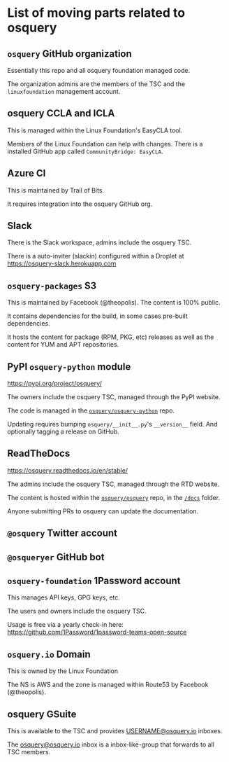 # List of moving parts related to osquery

## `osquery` GitHub organization

Essentially this repo and all osquery foundation managed code.

The organization admins are the members of the TSC and the `linuxfoundation` management account.

## osquery CCLA and ICLA

This is managed within the Linux Foundation's EasyCLA tool.

Members of the Linux Foundation can help with changes. There is a installed GitHub app called `CommunityBridge: EasyCLA`.

## Azure CI

This is maintained by Trail of Bits.

It requires integration into the osquery GitHub org.

## Slack

There is the Slack workspace, admins include the osquery TSC.

There is a auto-inviter (slackin) configured within a Droplet at https://osquery-slack.herokuapp.com

## `osquery-packages` S3

This is maintained by Facebook (@theopolis). The content is 100% public.

It contains dependencies for the build, in some cases pre-built dependencies.

It hosts the content for package (RPM, PKG, etc) releases as well as the content for YUM and APT repositories.

## PyPI `osquery-python` module

https://pypi.org/project/osquery/

The owners include the osquery TSC, managed through the PyPI website.

The code is managed in the [`osquery/osquery-python`](https://github.com/osquery/osquery-python) repo.

Updating requires bumping `osquery/__init__.py`'s `__version__` field. And optionally tagging a release on GitHub.

## ReadTheDocs 

https://osquery.readthedocs.io/en/stable/

The admins include the osquery TSC, managed through the RTD website.

The content is hosted within the [`osquery/osquery`](https://github.com/osquery/osquery) repo, in the [`/docs`](https://github.com/osquery/osquery/tree/master/docs) folder.

Anyone submitting PRs to osquery can update the documentation.

## `@osquery` Twitter account

## `@osqueryer` GitHub bot

## `osquery-foundation` 1Password account

This manages API keys, GPG keys, etc.

The users and owners include the osquery TSC.

Usage is free via a yearly check-in here: https://github.com/1Password/1password-teams-open-source

## `osquery.io` Domain

This is owned by the Linux Foundation

The NS is AWS and the zone is managed within Route53 by Facebook (@theopolis).

## osquery GSuite

This is available to the TSC and provides USERNAME@osquery.io inboxes.

The osquery@osquery.io inbox is a inbox-like-group that forwards to all TSC members.
